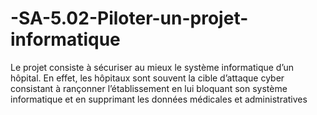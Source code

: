 # -SA-5.02-Piloter-un-projet-informatique
Le projet consiste à sécuriser au mieux le système informatique d’un hôpital. En effet, les hôpitaux sont souvent la cible d’attaque cyber consistant à rançonner l’établissement en lui bloquant son système informatique et en supprimant les données médicales et administratives
